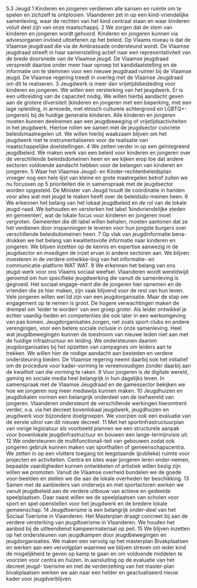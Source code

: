 5.3 Jeugd 1 Kinderen en jongeren verdienen alle kansen en ruimte om te spelen en zichzelf te ontplooien. Vlaanderen zet in op een kind-vriendelijke samenleving, waar de rechten van het kind centraal staan en waar kinderen voluit deel zijn van onze maatschappij. 2 We zorgen dat de stem van kinderen en jongeren wordt gehoord. Kinderen en jongeren kunnen via adviesorganen invloed uitoefenen op het beleid. Op Vlaams niveau is dat de Vlaamse jeugdraad die via de Ambrassade ondersteund wordt. De Vlaamse jeugdraad streeft in haar samenstelling actief naar een representativiteit van de brede doorsnede van de Vlaamse jeugd. De Vlaamse jeugdraad verspreidt daartoe onder meer haar oproep tot kandidaatstelling en de informatie om te stemmen voor een nieuwe jeugdraad ruimer bij de Vlaamse jeugd. De Vlaamse regering treedt in overleg met de Vlaamse Jeugdraad om dit te realiseren. 3 Jeugdwerk is meer dan vrijetijdsbesteding voor kinderen en jongeren. We willen een versterking van het jeugdwerk. Er is een uitbreiding van de capaciteit nodig. We willen hierbij aandacht geven aan de grotere diversiteit (kinderen en jongeren met een beperking, met een lage opleiding, in armoede, met etnisch culturele achtergrond en LGBTQ+-jongeren) bij de huidige generatie kinderen. Alle kinderen en jongeren moeten kunnen deelnemen aan een jeugdbeweging of vrijetijdsactiviteiten in het jeugdwerk. Hiertoe rollen we samen met de jeugdsector concrete beleidsmaatregelen uit. We willen hierbij waakzaam blijven om het jeugdwerk niet te instrumentaliseren voor de realisatie van maatschappelijke doelstellingen. 4 We zetten verder in op een geïntegreerd jeugdbeleid. We maken werk van een beleid voor kinderen en jongeren over de verschillende beleidsdomeinen heen en we kijken erop toe dat andere sectoren voldoende aandacht hebben voor de belangen van kinderen en jongeren. 5 Waar het Vlaamse Jeugd- en Kinder-rechtenbeleidsplan vroeger nog een hele lijst van kleine en grote maatregelen betrof zullen we nu focussen op 5 prioriteiten die in samenspraak met de jeugdsector worden opgesteld. De Minister van Jeugd houdt de coördinatie in handen voor alles wat met jeugd te maken heeft over de beleidsdo-meinen heen. 6 We erkennen het belang van het lokaal jeugdbeleid en de rol van de lokale jeugd-raad. We behouden en versterken het label ‘kindvriendelijke steden en gemeenten’, wat de lokale focus voor kinderen en jongeren moet vergroten. Gemeenten die dit label willen behalen, moeten aantonen dat ze het verdienen door inspanningen te leveren voor hun jongste burgers over verschillende beleidsdomeinen heen. 7 Op vlak van jeugdinformatie bena-drukken we het belang van kwaliteitsvolle informatie naar kinderen en jongeren. We blijven inzetten op de kennis en expertise aanwezig in de jeugdsector en moedigen de inzet ervan in andere sectoren aan. We blijven investeren in de verdere ontwikke-ling van het informatie- en communicatie-platform WAT WAT. 8 We erkennen het belang van ons jeugd-werk voor ons Vlaams sociaal weefsel. Vlaanderen wordt wereldwijd geroemd om hun specifieke jeugdwerking die vanuit de samenleving is gegroeid. Het sociaal engage-ment die de jongeren hier opnemen en de vrienden die ze hier maken, zijn vaak blijvend voor de rest van hun leven. Vele jongeren willen wel lid zijn van een jeugdorganisatie. Maar de stap om engagement op te nemen is groot. De hogere verwachtingen maken de drempel om ‘leider te worden’ van een groep groter. Als leider ontwikkel je echter vaardig-heden en competenties die ook later in een werkomgeving van pas komen. Jeugdorganisaties zorgen, net zoals sport-clubs en andere verengingen, voor een betere sociale inclusie in onze samenleving. Heel wat jeugdbewegingen kunnen de toestroom van nieuwe leden niet aan met de huidige infrastructuur en leiding. We ondersteunen daarom jeugdorganisaties bij het opzetten van campagnes om leiders aan te trekken. We willen hier de nodige aandacht aan besteden en verdere ondersteuning bieden. De Vlaamse regering neemt daarbij ook het initiatief om de procedure voor kader-vorming te vereenvoudigen zonder daarbij aan de kwaliteit van die vorming te raken. 9 Voor jongeren is de digitale wereld, gaming en sociale media heel belangrijk in hun dagelijks leven. In samenspraak met de Vlaamse Jeugdraad en de gamessector bekijken we hoe we jongeren nog meer mediawijs kunnen maken. 10 Jeugdhuizen en jeugdlokalen vormen een belangrijk onderdeel van de leefwereld van jongeren. Vlaanderen ondersteunt de verschillende werkingen hieromtrent verder, o.a. via het decreet bovenlokaal jeugdwerk, jeugdhuizen en jeugdwerk voor bijzondere doelgroepen. We voorzien ook een evaluatie van de eerste uitrol van dit nieuwe decreet. 11 Met het sportinfrastructuurplan van vorige legislatuur als voorbeeld plannen we een structurele aanpak voor bovenlokale jeugdinfrastructuur en bouwen een lange-termijnvisie uit. 12 We ondersteunen de multifunctionali-teit van gebouwen zodat ook jongeren gebruik kunnen maken van sporthallen of gemeenschapscentra. We zetten in op een vlottere toegang tot leegstaande (publieke) ruimte voor projecten en activiteiten. Centra en sites waar jongeren leren onder-nemen, bepaalde vaardigheden kunnen ontwikkelen of artistiek willen bezig zijn willen we promoten. Vanuit de Vlaamse overheid bundelen we de goede voor-beelden en stellen we die aan de lokale overheden ter beschikking. 13 Samen met de aanbieders van onderwijs en met sportactoren werken we vanuit jeugdbeleid aan de verdere uitbouw van actieve en gedeelde speelplaatsen. Daar naast willen we de speelplaatsen van scholen voor sport en spel openstellen voor het jeugdwerk en de bredere lokale gemeenschap. 14 Jeugdtoerisme is een belangrijk onder-deel van het Sociaal Toerisme in Vlaanderen. Het Masterplan draagt concreet bij aan de verdere versterking van jeugdtoerisme in Vlaanderen. We houden het aanbod bij de uitleendienst kampeermateriaal op peil. 15 We blijven inzetten op het ondersteunen van jeugdkampen door jeugdbewegingen en jeugdorganisaties. We maken een vervolg op het masterplan Bivakplaatsen en werken aan een vervolgplan waarmee we blijven streven om ieder kind de mogelijkheid te geven op kamp te gaan en om voldoende middelen te voorzien voor centra en huizen. In aansluiting op de evaluatie van het decreet jeugd- toerisme en met de verderzetting van het master-plan bivakplaatsen werken we aan naar een helder en geactualiseerd nieuw kader voor jeugdverblijven. 